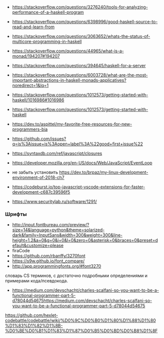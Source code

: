 + https://stackoverflow.com/questions/3276240/tools-for-analyzing-performance-of-a-haskell-program
+ https://stackoverflow.com/questions/6398996/good-haskell-source-to-read-and-learn-from
+ https://stackoverflow.com/questions/3063652/whats-the-status-of-multicore-programming-in-haskell
+ https://stackoverflow.com/questions/44965/what-is-a-monad/194207#194207
+ https://stackoverflow.com/questions/394645/haskell-for-a-server


+ https://stackoverflow.com/questions/6003728/what-are-the-most-important-abstractions-in-haskell-monads-applicatives?noredirect=1&lq=1

+ https://stackoverflow.com/questions/1012573/getting-started-with-haskell/1016986#1016986
+ https://stackoverflow.com/questions/1012573/getting-started-with-haskell

+ https://dev.to/aspittel/my-favorite-free-resources-for-new-programmers-bia
+ https://github.com/issues?q=is%3Aissue+is%3Aopen+label%3A%22good+first+issue%22
+ https://syntaxdb.com/ref/javascript/closures
+ https://developer.mozilla.org/en-US/docs/Web/JavaScript/EventLoop

+ не забыть установить https://dev.to/brpaz/my-linux-development-environment-of-2018-ch7
+ https://codeburst.io/top-javascript-vscode-extensions-for-faster-development-c687c39596f5
+ https://www.securitylab.ru/software/1291/

### Шрифты 
+ http://input.fontbureau.com/preview/?size=14&language=python&theme=solarized-dark&family=InputSans&width=300&weight=300&line-height=1.2&a=0&g=0&i=0&l=0&zero=0&asterisk=0&braces=0&preset=default&customize=please
+ firaCode
+ https://github.com/rbanffy/3270font
+ https://s9w.github.io/font_compare/
+ http://app.programmingfonts.org/#font3270

словарь CS терминов, с достаточно подробными определениями и примерами кода/псевдокода.
+ https://medium.com/devschacht/charles-scalfani-so-you-want-to-be-a-functional-programmer-part-5-d78044d54675https://medium.com/devschacht/charles-scalfani-so-you-want-to-be-a-functional-programmer-part-5-d78044d54675

https://github.com/hexlet-codebattle/codebattle/wiki/%D0%9C%D0%B0%D1%80%D1%88%D1%80%D1%83%D1%82%D1%8B-%D0%BE%D0%B1%D1%83%D1%87%D0%B5%D0%BD%D0%B8%D1%8F
